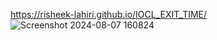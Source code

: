 https://risheek-lahiri.github.io/IOCL_EXIT_TIME/
![Screenshot 2024-08-07 160824](https://github.com/user-attachments/assets/9e1d3e14-1702-4637-b4fe-1e3ca06ae01b)

